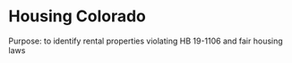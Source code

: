 # Housing Colorado
Purpose: to identify rental properties violating HB 19-1106 and fair housing laws

